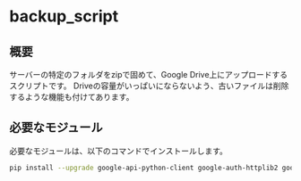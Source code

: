 
# backup_script

## 概要

サーバーの特定のフォルダをzipで固めて、Google Drive上にアップロードするスクリプトです。
Driveの容量がいっぱいにならないよう、古いファイルは削除するような機能も付けてあります。

## 必要なモジュール

必要なモジュールは、以下のコマンドでインストールします。

```bash
pip install --upgrade google-api-python-client google-auth-httplib2 google-auth-oauthlib
```
